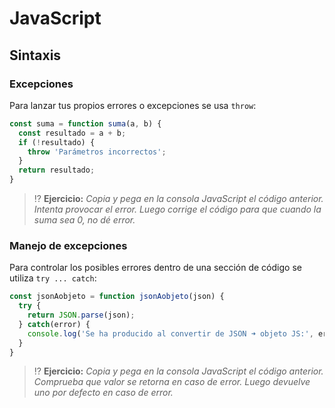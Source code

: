 # JavaScript
## Sintaxis

### Excepciones

Para lanzar tus propios errores o excepciones se usa `throw`:

```js
const suma = function suma(a, b) {
  const resultado = a + b;
  if (!resultado) {
    throw 'Parámetros incorrectos';
  }
  return resultado;
}
```

> ⁉️ **Ejercicio:** _Copia y pega en la consola JavaScript el código anterior. Intenta provocar el error. Luego corrige el código para que cuando la suma sea 0, no dé error._

### Manejo de excepciones

Para controlar los posibles errores dentro de una sección de código se utiliza `try ... catch`:

```js
const jsonAobjeto = function jsonAobjeto(json) {
  try {
    return JSON.parse(json);
  } catch(error) {
    console.log('Se ha producido al convertir de JSON ➜ objeto JS:', error);
  }
}
```

> ⁉️ **Ejercicio:** _Copia y pega en la consola JavaScript el código anterior. Comprueba que valor se retorna en caso de error. Luego devuelve uno por defecto en caso de error._

